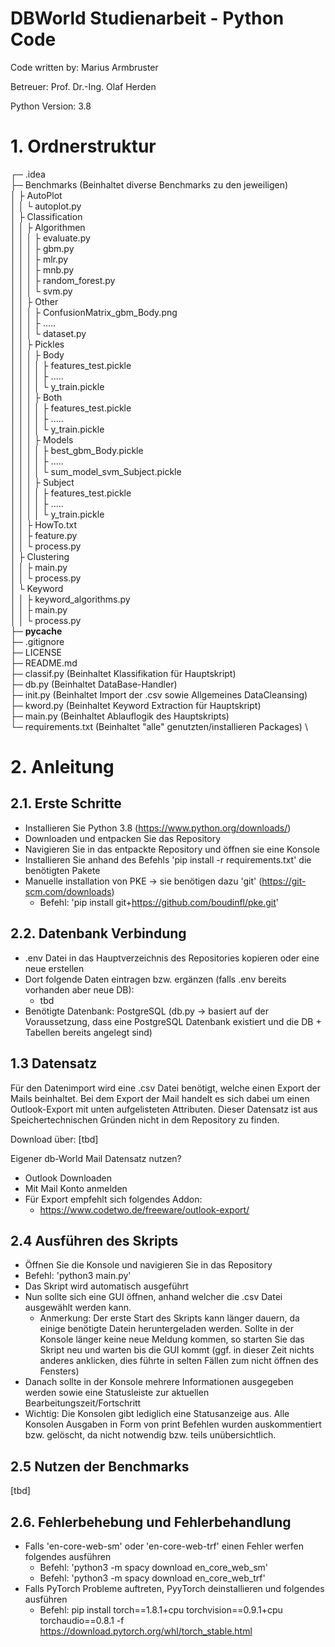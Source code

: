 # DBWorld Studienarbeit - Python Code

Code written by: Marius Armbruster

Betreuer: Prof. Dr.-Ing. Olaf Herden

Python Version: 3.8

# 1. Ordnerstruktur
┌─ .idea \
├─ Benchmarks (Beinhaltet diverse Benchmarks zu den jeweiligen) \
│   ├ AutoPlot \
│   │   └ autoplot.py \
│   ├ Classification \
│   │   ├ Algorithmen \
│   │   │   ├ evaluate.py \
│   │   │   ├ gbm.py \
│   │   │   ├ mlr.py \
│   │   │   ├ mnb.py \
│   │   │   ├ random_forest.py \
│   │   │   └ svm.py \
│   │   ├ Other \
│   │   │   ├ ConfusionMatrix_gbm_Body.png \
│   │   │   ├ ..... \
│   │   │   └ dataset.py \
│   │   ├ Pickles \
│   │   │   ├ Body \
│   │   │   │   ├ features_test.pickle \
│   │   │   │   ├ ..... \
│   │   │   │   └ y_train.pickle \
│   │   │   ├ Both \
│   │   │   │   ├ features_test.pickle \
│   │   │   │   ├ ..... \
│   │   │   │   └ y_train.pickle \
│   │   │   ├ Models \
│   │   │   │   ├ best_gbm_Body.pickle \
│   │   │   │   ├ ..... \
│   │   │   │   └ sum_model_svm_Subject.pickle \
│   │   │   ├ Subject \
│   │   │   │   ├ features_test.pickle \
│   │   │   │   ├ ..... \
│   │   │   │   └ y_train.pickle \
│   │   ├ HowTo.txt \
│   │   ├ feature.py \
│   │   └ process.py \
│   ├ Clustering \
│   │   ├ main.py \
│   │   └ process.py \
│   └ Keyword \
│   │   ├ keyword_algorithms.py \
│   │   ├ main.py \
│   │   └ process.py \
├─ __pycache__ \
├─ .gitignore \
├─ LICENSE \
├─ README.md \
├─ classif.py (Beinhaltet Klassifikation für Hauptskript) \
├─ db.py (Beinhaltet DataBase-Handler) \
├─ init.py (Beinhaltet Import der .csv sowie Allgemeines DataCleansing) \
├─ kword.py (Beinhaltet Keyword Extraction für Hauptskript) \
├─ main.py (Beinhaltet Ablauflogik des Hauptskripts) \
└─ requirements.txt (Beinhaltet "alle" genutzten/installieren Packages) \


# 2. Anleitung
## 2.1. Erste Schritte
- Installieren Sie Python 3.8 (https://www.python.org/downloads/)
- Downloaden und entpacken Sie das Repository
- Navigieren Sie in das entpackte Repository und öffnen sie eine Konsole
- Installieren Sie anhand des Befehls 'pip install -r requirements.txt' die benötigten Pakete
- Manuelle installation von PKE -> sie benötigen dazu 'git' (https://git-scm.com/downloads)
  - Befehl: 'pip install git+https://github.com/boudinfl/pke.git'

## 2.2. Datenbank Verbindung
- .env Datei in das Hauptverzeichnis des Repositories kopieren oder eine neue erstellen
- Dort folgende Daten eintragen bzw. ergänzen (falls .env bereits vorhanden aber neue DB):
  - tbd
- Benötigte Datenbank: PostgreSQL (db.py -> basiert auf der Voraussetzung, dass eine PostgreSQL Datenbank existiert und die DB + Tabellen bereits angelegt sind)

## 1.3 Datensatz
Für den Datenimport wird eine .csv Datei benötigt, welche einen Export der Mails beinhaltet.
Bei dem Export der Mail handelt es sich dabei um einen Outlook-Export mit unten aufgelisteten Attributen.
Dieser Datensatz ist aus Speichertechnischen Gründen nicht in dem Repository zu finden. 

Download über: [tbd]

Eigener db-World Mail Datensatz nutzen? 
- Outlook Downloaden
- Mit Mail Konto anmelden
- Für Export empfehlt sich folgendes Addon:
  - https://www.codetwo.de/freeware/outlook-export/

## 2.4 Ausführen des Skripts
- Öffnen Sie die Konsole und navigieren Sie in das Repository
- Befehl: 'python3 main.py'
- Das Skript wird automatisch ausgeführt
- Nun sollte sich eine GUI öffnen, anhand welcher die .csv Datei ausgewählt werden kann.
  - Anmerkung: Der erste Start des Skripts kann länger dauern, da einige benötigte Datein heruntergeladen werden. Sollte in der Konsole länger keine neue Meldung kommen, so starten Sie das Skript neu und warten bis die GUI kommt (ggf. in dieser Zeit nichts anderes anklicken, dies führte in selten Fällen zum nicht öffnen des Fensters)
- Danach sollte in der Konsole mehrere Informationen ausgegeben werden sowie eine Statusleiste zur aktuellen Bearbeitungszeit/Fortschritt
- Wichtig: Die Konsolen gibt lediglich eine Statusanzeige aus. Alle Konsolen Ausgaben in Form von print Befehlen wurden auskommentiert bzw. gelöscht, da nicht notwendig bzw. teils unübersichtlich.

## 2.5 Nutzen der Benchmarks
[tbd]


## 2.6. Fehlerbehebung und Fehlerbehandlung
- Falls 'en-core-web-sm' oder 'en-core-web-trf' einen Fehler werfen folgendes ausführen
  - Befehl: 'python3 -m spacy download en_core_web_sm'
  - Befehl: 'python3 -m spacy download en_core_web_trf'
- Falls PyTorch Probleme auftreten, PyyTorch deinstallieren und folgendes ausführen
  - Befehl: pip install torch==1.8.1+cpu torchvision==0.9.1+cpu torchaudio==0.8.1 -f https://download.pytorch.org/whl/torch_stable.html

  

